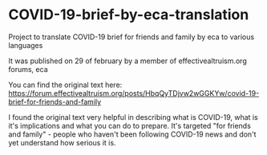 # COVID-19-brief-by-eca-translation
Project to translate COVID-19 brief for friends and family by eca to various languages

It was published on 29 of february by a member of effectivealtruism.org forums, eca

You can find the original text here:
https://forum.effectivealtruism.org/posts/HbqQyTDjvw2wGGKYw/covid-19-brief-for-friends-and-family

I found the original text very helpful in describing what is COVID-19, what is it's implications and what you can do to prepare. 
It's targeted "for friends and family" - people who haven't been following COVID-19 news and don't yet understand how serious it is.
